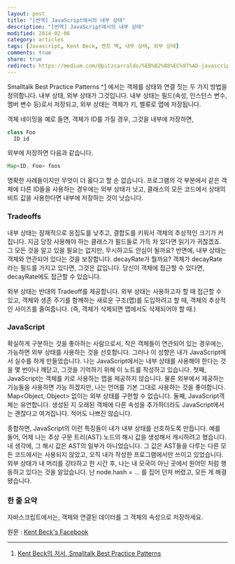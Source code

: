 ```yaml
---
layout: post
title: "[번역] JavaScript에서의 내부 상태"
description: "[번역] JavaScript에서의 내부 상태"
modified: 2014-02-06
category: articles
tags: [Javascript, Kent Beck, 켄트 벡, 내부 상태, 외부 상태]
comments: true
share: true
redirect: https://medium.com/@pitzcarraldo/%EB%B2%88%EC%97%AD-javascript%EC%97%90%EC%84%9C%EC%9D%98-%EB%82%B4%EB%B6%80-%EC%83%81%ED%83%9C-f6fd522fa33b
---
```


Smalltalk Best Practice Patterns ^[1](#fn:1) 에서는 객체를 상태와 연결 짓는 두 가지 방법을 정의합니다. 내부 상태, 외부 상태가 그것입니다. 내부 상태는 필드(속성, 인스턴스 변수, 멤버 변수 등)로서 저장되고, 외부 상태는 객체가 키, 벨류로 맵에 저장됩니다.
 
객체 네이밍을 예로 들면, 객체가 ID를 가질 경우, 그것을 내부에 저장하면,

```java
class Foo
  ID id
```

외부에 저장하면 다음과 같습니다.

```java
Map<ID, Foo> foos
``` 

명확한 사례들이지만 무엇이 더 옳다고 할 순 없습니다. 프로그램의 각 부분에서 같은 객체에 다른 ID들을 사용하는 경우에는 외부 상태가 낫고, 클래스의 모든 코드에서 상태의 비트 값을 사용한다면 내부에 저장하는 것이 낫습니다.
 
### Tradeoffs
 
내부 상태는 잠재적으로 응집도를 낮추고, 결합도를 키워서 객체의 추상적인 크기가 커집니다. 지금 당장 사용해야 하는 클래스가 필드들로 가득 차 있다면 읽기가 귀찮겠죠. 그 모든 것을 알고 있을 필요는 없지만, 무시하고도 안심이 될까요? 반면에, 내부 상태는 객체와 연관되어 있다는 것을 보장합니다. decayRate가 뭘까요? 객체가 decayRate라는 필드를 가지고 있다면, 그것은 값입니다. 당신이 객체에 접근할 수 있다면, decayRate에도 접근할 수 있습니다.
 
외부 상태는 반대의 Tradeoff를 제공합니다. 외부 상태는 사용하고자 할 때 접근할 수 있고, 객체와 생존 주기를 함께하는 새로운 구조(맵)를 도입하려고 할 때, 객체의 추상적인 사이즈를 줄여줍니다. (즉, 객체가 삭제되면 맵에서도 삭제되어야 할 때.)
 
### JavaScript
 
확실하게 구분하는 것을 좋아하는 사람으로서, 작은 객체들이 연관되어 있는 경우에는, 가능하면 외부 상태를 사용하는 것을 선호합니다. 그러나 이 성향은 내가 JavaScript에서 실수를 하게 만들었습니다. 나는 JavaScript에서는 내부 상태를 사용해야 한다는 것을 몇 번이나 깨닫고, 그것을 기억하기 위해 이 노트를 작성하고 있습니다.
첫째, JavaScript는 객체를 키로 사용하는 맵을 제공하지 않습니다. 물론 외부에서 제공하는 기능들을 사용하면 가능 하겠지만, 나는 언어를 기본 그대로 사용하는 것을 좋아합니다. Map<Object, Object> 없이는 외부 상태를 구현할 수 없습니다. 둘째, JavaScript객체는 유연합니다. 생성된 지 오래된 객체에 다른 속성을 추가하더라도 JavaScript에서는 괜찮다고 여겨집니다. 적어도 나쁘진 않습니다.
 
종합하면, JavaScript의 이런 특징들이 내가 내부 상태를 선호하도록 만듭니다. 예를 들어, 어제 나는 추상 구문 트리(AST) 노드의 해시 값을 생성해서 캐시하려고 했습니다. 내 생각에, 그 해시 값은 AST의 일부가 아니었습니다. 그 값은 AST들을 다루는 다른 모든 코드에서는 사용되지 않았고, 오직 내가 작성한 프로그램에서만 쓰이고 있었습니다. 외부 상태가 내 머리를 강타하고 한 시간 후, 나는 내 모국이 아닌 곳에서 원어민 처럼 행동하고 있다는 것을 알았습니다. 난 node.hash = ... 를 집어 던져 버렸고, 모든 게 해결됐습니다.
 
### 한 줄 요약
 
자바스크립트에서는, 객체와 연결된 데이터를 그 객체의 속성으로 저장하세요.

원문 : [Kent Beck's Facebook](http://www.facebook.com/notes/kent-beck/intrinsic-state-in-javascript/709152922450908)

* * *
1. <a name="fn:1"></a>[Kent Beck의 저서, Smalltalk Best Practice Patterns](http://book.naver.com/bookdb/book_detail.nhn?bid=231103)